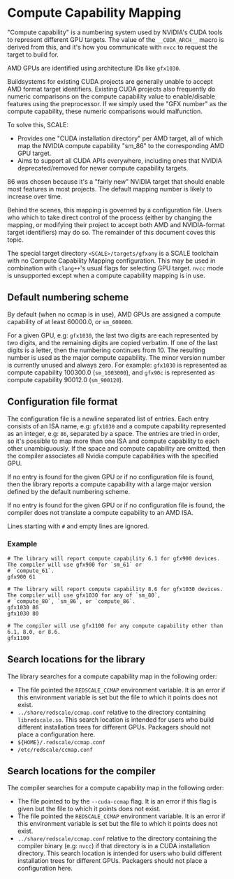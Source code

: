 # Compute Capability Mapping

"Compute capability" is a numbering system used by NVIDIA's CUDA tools to
represent different GPU targets. The value of the `__CUDA_ARCH__` macro is
derived from this, and it's how you communicate with `nvcc` to request the
target to build for.

AMD GPUs are identified using architecture IDs like `gfx1030`.

Buildsystems for existing CUDA projects are generally unable to accept AMD
format target identifiers. Existing CUDA projects also frequently do numeric
comparisons on the compute capability value to enable/disable features using
the preprocessor. If we simply used the "GFX number" as the compute
capability, these numeric comparisons would malfunction.

To solve this, SCALE:

- Provides one "CUDA installation directory" per AMD target, all of which
  map the NVIDIA compute capability "sm_86" to the corresponding AMD GPU target.
- Aims to support all CUDA APIs everywhere, including ones that NVIDIA
  deprecated/removed for newer compute capability targets.

86 was chosen because it's a "fairly new" NVIDIA target that should enable
most features in most projects. The default mapping number is likely to
increase over time.

Behind the scenes, this mapping is governed by a configuration file. Users
who which to take direct control of the process (either by changing the
mapping, or modifying their project to accept both AMD and NVIDIA-format
target identifiers) may do so. The remainder of this document coves this topic.

The special target directory `<SCALE>/targets/gfxany` is a SCALE toolchain
with no Compute Capability Mapping configuration. This may be used in
combination with `clang++`'s usual flags for selecting GPU target. `nvcc`
mode is unsupported except when a compute capability mapping is in use.

## Default numbering scheme

By default (when no ccmap is in use), AMD GPUs are assigned a compute
capability of at least 60000.0, or `sm_600000`.

For a given GPU, e.g: `gfx1030`, the last two digits are each represented by
two digits, and the remaining digits are copied verbatim. If one
of the last digits is a letter, then the numbering continues from 10. The
resulting number is used as the major compute capability. The minor version
number is currently unused and always zero. For example: `gfx1030` is
represented as compute capability 100300.0 (`sm_1003000`), and `gfx90c` is
represented as compute capability 90012.0 (`sm_900120`).



## Configuration file format

The configuration file is a newline separated list of entries. Each entry
consists of an ISA name, e.g: `gfx1030` and a
compute capability represented as an integer, e.g: `86`, separated by a space.
The entries are tried in order, so it's
possible to map more than one ISA and compute capability to each other
unambiguously. If the space and compute
capability are omitted, then the compiler associates all Nvidia compute
capabilities with the specified GPU.

If no entry is found for the given GPU or if no configuration file is found,
then the library reports a compute
capability with a large major version defined by the default numbering scheme.

If no entry is found for the given GPU or if no configuration file is found, the
compiler does not translate a compute
capability to an AMD ISA.

Lines starting with `#` and empty lines are ignored.

### Example

```
# The library will report compute capability 6.1 for gfx900 devices. The compiler will use gfx900 for `sm_61` or
# `compute_61`.
gfx900 61

# The library will report compute capability 8.6 for gfx1030 devices. The compiler will use gfx1030 for any of `sm_80`,
# `compute_80`, `sm_86`, or `compute_86`.
gfx1030 86
gfx1030 80

# The compiler will use gfx1100 for any compute capability other than 6.1, 8.0, or 8.6.
gfx1100
```

## Search locations for the library

The library searches for a compute capability map in the following order:

- The file pointed the `REDSCALE_CCMAP` environment variable. It is an error if
  this environment variable is set but the
  file to which it points does not exist.
- `../share/redscale/ccmap.conf` relative to the directory
  containing `libredscale.so`. This search location is intended
  for users who build different installation trees for different GPUs. Packagers
  should not place a configuration here.
- `${HOME}/.redscale/ccmap.conf`
- `/etc/redscale/ccmap.conf`

## Search locations for the compiler

The compiler searches for a compute capability map in the following order:

- The file pointed to by the `--cuda-ccmap` flag. It is an error if this flag is
  given but the file to which it points
  does not exist.
- The file pointed the `REDSCALE_CCMAP` environment variable. It is an error if
  this environment variable is set but the
  file to which it points does not exist.
- `../share/redscale/ccmap.conf` relative to the directory containing the
  compiler binary (e.g: `nvcc`) if that
  directory is in a CUDA installation directory. This search location is
  intended for users who build different
  installation trees for different GPUs. Packagers should not place a
  configuration here.
